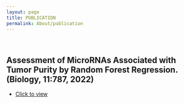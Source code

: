 ```yaml
---
layout: page
title: PUBLICATION
permalink: About/publication
---
```


<br/>

## Assessment of MicroRNAs Associated with Tumor Purity by Random Forest Regression. (Biology, 11:787, 2022)
  * [Click to view](https://www.mdpi.com/2079-7737/11/5/787)
